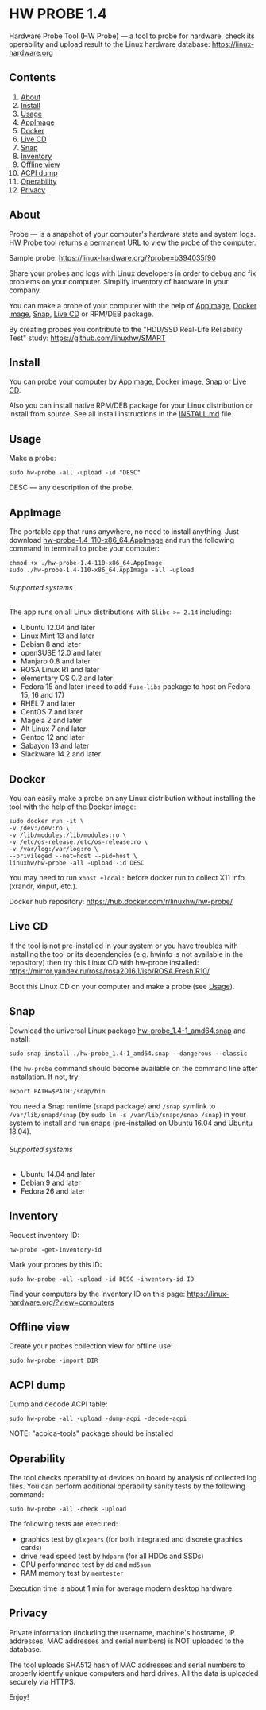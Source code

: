 HW PROBE 1.4
============

Hardware Probe Tool (HW Probe) — a tool to probe for hardware, check its operability and upload result to the Linux hardware database: https://linux-hardware.org

Contents
--------

1.  [ About        ](#about)
2.  [ Install      ](#install)
3.  [ Usage        ](#usage)
4.  [ AppImage     ](#appimage)
5.  [ Docker       ](#docker)
6.  [ Live CD      ](#live-cd)
7.  [ Snap         ](#snap)
8.  [ Inventory    ](#inventory)
9.  [ Offline view ](#offline-view)
10. [ ACPI dump    ](#acpi-dump)
11. [ Operability  ](#operability)
12. [ Privacy      ](#privacy)


About
-----

Probe — is a snapshot of your computer's hardware state and system logs. HW Probe tool returns a permanent URL to view the probe of the computer.

Sample probe: https://linux-hardware.org/?probe=b394035f90

Share your probes and logs with Linux developers in order to debug and fix problems on your computer. Simplify inventory of hardware in your company.

You can make a probe of your computer with the help of [AppImage](#appimage), [Docker image](#docker), [Snap](#snap), [Live CD](#live-cd) or RPM/DEB package.

By creating probes you contribute to the "HDD/SSD Real-Life Reliability Test" study: https://github.com/linuxhw/SMART


Install
-------

You can probe your computer by [AppImage](#appimage), [Docker image](#docker), [Snap](#snap) or [Live CD](#live-cd).

Also you can install native RPM/DEB package for your Linux distribution or install from source. See all install instructions in the [INSTALL.md](https://github.com/linuxhw/hw-probe/blob/master/INSTALL.md) file.


Usage
-----

Make a probe:

    sudo hw-probe -all -upload -id "DESC"

DESC — any description of the probe.


AppImage
--------

The portable app that runs anywhere, no need to install anything. Just download [hw-probe-1.4-110-x86_64.AppImage](https://github.com/linuxhw/hw-probe/releases/download/1.4/hw-probe-1.4-110-x86_64.AppImage) and run the following command in terminal to probe your computer:

    chmod +x ./hw-probe-1.4-110-x86_64.AppImage
    sudo ./hw-probe-1.4-110-x86_64.AppImage -all -upload

###### Supported systems

The app runs on all Linux distributions with `Glibc >= 2.14` including:

* Ubuntu 12.04 and later
* Linux Mint 13 and later
* Debian 8 and later
* openSUSE 12.0 and later
* Manjaro 0.8 and later
* ROSA Linux R1 and later
* elementary OS 0.2 and later
* Fedora 15 and later (need to add `fuse-libs` package to host on Fedora 15, 16 and 17)
* RHEL 7 and later
* CentOS 7 and later
* Mageia 2 and later
* Alt Linux 7 and later
* Gentoo 12 and later
* Sabayon 13 and later
* Slackware 14.2 and later

Docker
------

You can easily make a probe on any Linux distribution without installing the tool with the help of the Docker image:

    sudo docker run -it \
    -v /dev:/dev:ro \
    -v /lib/modules:/lib/modules:ro \
    -v /etc/os-release:/etc/os-release:ro \
    -v /var/log:/var/log:ro \
    --privileged --net=host --pid=host \
    linuxhw/hw-probe -all -upload -id DESC

You may need to run `xhost +local:` before docker run to collect X11 info (xrandr, xinput, etc.).

Docker hub repository: https://hub.docker.com/r/linuxhw/hw-probe/


Live CD
-------

If the tool is not pre-installed in your system or you have troubles with installing the tool or its dependencies (e.g. hwinfo is not available in the repository) then try this Linux CD with hw-probe installed: https://mirror.yandex.ru/rosa/rosa2016.1/iso/ROSA.Fresh.R10/

Boot this Linux CD on your computer and make a probe (see [Usage](#usage)).


Snap
----

Download the universal Linux package [hw-probe_1.4-1_amd64.snap](https://github.com/linuxhw/hw-probe/releases/download/1.4/hw-probe_1.4-1_amd64.snap) and install:

    sudo snap install ./hw-probe_1.4-1_amd64.snap --dangerous --classic

The `hw-probe` command should become available on the command line after installation. If not, try:

    export PATH=$PATH:/snap/bin

You need a Snap runtime (`snapd` package) and `/snap` symlink to `/var/lib/snapd/snap` (by `sudo ln -s /var/lib/snapd/snap /snap`) in your system to install and run snaps (pre-installed on Ubuntu 16.04 and Ubuntu 18.04).

###### Supported systems

* Ubuntu 14.04 and later
* Debian 9 and later
* Fedora 26 and later

Inventory
---------

Request inventory ID:

    hw-probe -get-inventory-id

Mark your probes by this ID:

    sudo hw-probe -all -upload -id DESC -inventory-id ID

Find your computers by the inventory ID on this page: https://linux-hardware.org/?view=computers


Offline view
------------

Create your probes collection view for offline use:

    sudo hw-probe -import DIR


ACPI dump
---------

Dump and decode ACPI table:

    sudo hw-probe -all -upload -dump-acpi -decode-acpi

NOTE: "acpica-tools" package should be installed


Operability
-----------

The tool checks operability of devices on board by analysis of collected log files. You can perform additional operability sanity tests by the following command:

    sudo hw-probe -all -check -upload

The following tests are executed:

* graphics test by `glxgears` (for both integrated and discrete graphics cards)
* drive read speed test by `hdparm` (for all HDDs and SSDs)
* CPU performance test by `dd` and `md5sum`
* RAM memory test by `memtester`

Execution time is about 1 min for average modern desktop hardware.


Privacy
-------

Private information (including the username, machine's hostname, IP addresses, MAC addresses and serial numbers) is NOT uploaded to the database.

The tool uploads SHA512 hash of MAC addresses and serial numbers to properly identify unique computers and hard drives. All the data is uploaded securely via HTTPS.


Enjoy!
